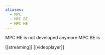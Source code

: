 ```yaml
---
aliases:
  - MPC
  - MPC-BE
  - MPC-HE
---
```



MPC HE is not developed anymore
MPC BE is

[[streaming]]
[[videoplayer]]